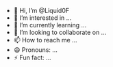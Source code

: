 - 👋 Hi, I’m @Liquid0F
- 👀 I’m interested in ...
- 🌱 I’m currently learning ...
- 💞️ I’m looking to collaborate on ...
- 📫 How to reach me ...
- 😄 Pronouns: ...
- ⚡ Fun fact: ...

<!---
Liquid0F/Liquid0F is a ✨ special ✨ repository because its `README.md` (this file) appears on your GitHub profile.
You can click the Preview link to take a look at your changes.
--->
